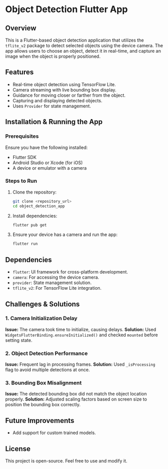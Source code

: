 # Object Detection Flutter App

## Overview
This is a Flutter-based object detection application that utilizes the `tflite_v2` package to detect selected objects using the device camera. The app allows users to choose an object, detect it in real-time, and capture an image when the object is properly positioned.

## Features
- Real-time object detection using TensorFlow Lite.
- Camera streaming with live bounding box display.
- Guidance for moving closer or farther from the object.
- Capturing and displaying detected objects.
- Uses `Provider` for state management.

## Installation & Running the App

### Prerequisites
Ensure you have the following installed:
- Flutter SDK
- Android Studio or Xcode (for iOS)
- A device or emulator with a camera

### Steps to Run
1. Clone the repository:
   ```sh
   git clone <repository_url>
   cd object_detection_app
   ```
2. Install dependencies:
   ```sh
   flutter pub get
   ```
3. Ensure your device has a camera and run the app:
   ```sh
   flutter run
   ```

## Dependencies
- `flutter`: UI framework for cross-platform development.
- `camera`: For accessing the device camera.
- `provider`: State management solution.
- `tflite_v2`: For TensorFlow Lite integration.

## Challenges & Solutions
### 1. Camera Initialization Delay
**Issue:** The camera took time to initialize, causing delays.
**Solution:** Used `WidgetsFlutterBinding.ensureInitialized()` and checked `mounted` before setting state.

### 2. Object Detection Performance
**Issue:** Frequent lag in processing frames.
**Solution:** Used `_isProcessing` flag to avoid multiple detections at once.

### 3. Bounding Box Misalignment
**Issue:** The detected bounding box did not match the object location properly.
**Solution:** Adjusted scaling factors based on screen size to position the bounding box correctly.

## Future Improvements
- Add support for custom trained models.

## License
This project is open-source. Feel free to use and modify it.


